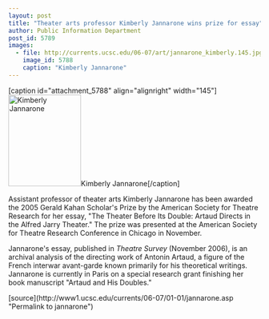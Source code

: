 ```yaml
---
layout: post
title: "Theater arts professor Kimberly Jannarone wins prize for essay"
author: Public Information Department
post_id: 5789
images:
  - file: http://currents.ucsc.edu/06-07/art/jannarone_kimberly.145.jpg
    image_id: 5788
    caption: "Kimberly Jannarone"
---
```


[caption id="attachment_5788" align="alignright" width="145"]<a href="http://localhost/mysite/wp-content/uploads/2007/01/jannarone_kimberly.145.jpg"><img class="size-full wp-image-5788" src="http://localhost/mysite/wp-content/uploads/2007/01/jannarone_kimberly.145.jpg" alt="Kimberly Jannarone" width="145" height="183" /></a>Kimberly Jannarone[/caption]
<a name="content" id="content"></a>
<p>
  Assistant professor of theater arts Kimberly Jannarone has been awarded the 2005 Gerald Kahan Scholar's Prize by the American Society for Theatre Research for her essay, "The Theater Before Its Double: Artaud Directs in the Alfred Jarry Theater." The prize was presented at the American Society for Theatre Research Conference in Chicago in November.
</p>
<p>
  Jannarone's essay, published in <i>Theatre Survey</i> (November 2006), is an archival analysis of the directing work of Antonin Artaud, a figure of the French interwar avant-garde known primarily for his theoretical writings. Jannarone is currently in Paris on a special research grant finishing her book manuscript "Artaud and His Doubles."
</p>
[source](http://www1.ucsc.edu/currents/06-07/01-01/jannarone.asp "Permalink to jannarone")
